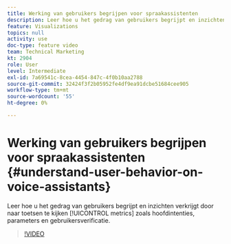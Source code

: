 ```yaml
---
title: Werking van gebruikers begrijpen voor spraakassistenten
description: Leer hoe u het gedrag van gebruikers begrijpt en inzichten verkrijgt door belangrijke metriek zoals hoogste intenties, parameters en gebruikersauthentificatie te bekijken.
feature: Visualizations
topics: null
activity: use
doc-type: feature video
team: Technical Marketing
kt: 2904
role: User
level: Intermediate
exl-id: 7a69541c-8cea-4454-847c-4f0b10aa2788
source-git-commit: 32424f3f2b05952fe4df9ea91dcbe51684cee905
workflow-type: tm+mt
source-wordcount: '55'
ht-degree: 0%

---
```


# Werking van gebruikers begrijpen voor spraakassistenten {#understand-user-behavior-on-voice-assistants}

Leer hoe u het gedrag van gebruikers begrijpt en inzichten verkrijgt door naar toetsen te kijken [!UICONTROL metrics] zoals hoofdintenties, parameters en gebruikersverificatie.

>[!VIDEO](https://video.tv.adobe.com/v/27227/?quality=9)
